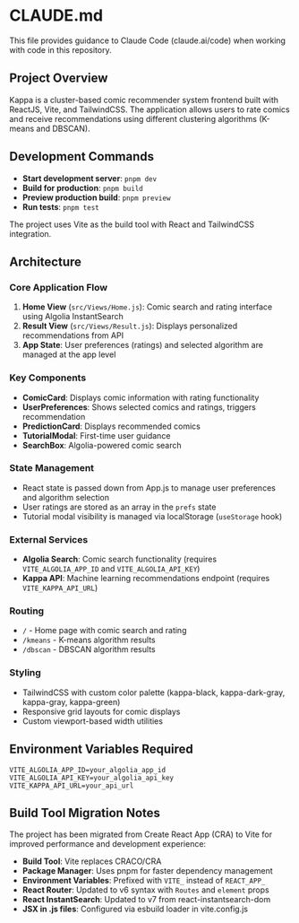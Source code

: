 # CLAUDE.md

This file provides guidance to Claude Code (claude.ai/code) when working with code in this repository.

## Project Overview

Kappa is a cluster-based comic recommender system frontend built with ReactJS, Vite, and TailwindCSS. The application allows users to rate comics and receive recommendations using different clustering algorithms (K-means and DBSCAN).

## Development Commands

- **Start development server**: `pnpm dev`
- **Build for production**: `pnpm build`
- **Preview production build**: `pnpm preview`
- **Run tests**: `pnpm test`

The project uses Vite as the build tool with React and TailwindCSS integration.

## Architecture

### Core Application Flow
1. **Home View** (`src/Views/Home.js`): Comic search and rating interface using Algolia InstantSearch
2. **Result View** (`src/Views/Result.js`): Displays personalized recommendations from API
3. **App State**: User preferences (ratings) and selected algorithm are managed at the app level

### Key Components
- **ComicCard**: Displays comic information with rating functionality
- **UserPreferences**: Shows selected comics and ratings, triggers recommendation
- **PredictionCard**: Displays recommended comics
- **TutorialModal**: First-time user guidance
- **SearchBox**: Algolia-powered comic search

### State Management
- React state is passed down from App.js to manage user preferences and algorithm selection
- User ratings are stored as an array in the `prefs` state
- Tutorial modal visibility is managed via localStorage (`useStorage` hook)

### External Services
- **Algolia Search**: Comic search functionality (requires `VITE_ALGOLIA_APP_ID` and `VITE_ALGOLIA_API_KEY`)
- **Kappa API**: Machine learning recommendations endpoint (requires `VITE_KAPPA_API_URL`)

### Routing
- `/` - Home page with comic search and rating
- `/kmeans` - K-means algorithm results
- `/dbscan` - DBSCAN algorithm results

### Styling
- TailwindCSS with custom color palette (kappa-black, kappa-dark-gray, kappa-gray, kappa-green)
- Responsive grid layouts for comic displays
- Custom viewport-based width utilities

## Environment Variables Required
```
VITE_ALGOLIA_APP_ID=your_algolia_app_id
VITE_ALGOLIA_API_KEY=your_algolia_api_key
VITE_KAPPA_API_URL=your_api_url
```

## Build Tool Migration Notes
The project has been migrated from Create React App (CRA) to Vite for improved performance and development experience:

- **Build Tool**: Vite replaces CRACO/CRA
- **Package Manager**: Uses pnpm for faster dependency management
- **Environment Variables**: Prefixed with `VITE_` instead of `REACT_APP_`
- **React Router**: Updated to v6 syntax with `Routes` and `element` props
- **React InstantSearch**: Updated to v7 from react-instantsearch-dom
- **JSX in .js files**: Configured via esbuild loader in vite.config.js